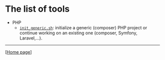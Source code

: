 # The list of tools

- PHP
  - [`init_generic.sh`](pages/php/init_generic.md): initialize a generic (composer) PHP project or continue working on an existing one (composer, 
  Symfony, Laravel,...).

---

[[Home page](index.md)]
